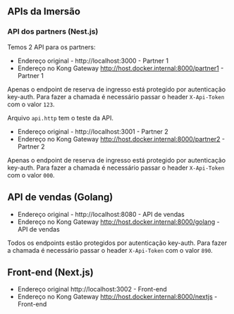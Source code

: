 ## APIs da Imersão

### API dos partners (Nest.js)

Temos 2 API para os partners:

* Endereço original - http://localhost:3000 - Partner 1
* Endereço no Kong Gateway http://host.docker.internal:8000/partner1 - Partner 1

Apenas o endpoint de reserva de ingresso está protegido por autenticação key-auth.
Para fazer a chamada é necessário passar o header `X-Api-Token` com o valor `123`.

Arquivo `api.http` tem o teste da API.

* Endereço original - http://localhost:3001 - Partner 2
* Endereço no Kong Gateway http://host.docker.internal:8000/partner2 - Partner 2

Apenas o endpoint de reserva de ingresso está protegido por autenticação key-auth.
Para fazer a chamada é necessário passar o header `X-Api-Token` com o valor `000`.

## API de vendas (Golang)

* Endereço original - http://localhost:8080 - API de vendas
* Endereço no Kong Gateway http://host.docker.internal:8000/golang - API de vendas

Todos os endpoints estão protegidos por autenticação key-auth.
Para fazer a chamada é necessário passar o header `X-Api-Token` com o valor `890`.

## Front-end (Next.js)

* Endereço original http://localhost:3002 - Front-end
* Endereço no Kong Gateway http://host.docker.internal:8000/nextjs - Front-end





